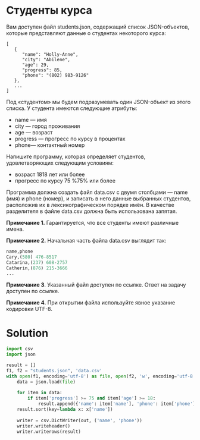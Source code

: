 # Студенты курса

Вам доступен файл students.json, содержащий список JSON-объектов, которые представляют данные о студентах некоторого
курса:

```
[
   {
      "name": "Holly-Anne",
      "city": "Abilene",
      "age": 29,
      "progress": 85,
      "phone": "(802) 983-9126"
   },
   ...
]
```

Под «студентом» мы будем подразумевать один JSON-объект из этого списка. У студента имеются следующие атрибуты:

* name — имя
* city — город проживания
* age — возраст
* progress — прогресс по курсу в процентах
* phone— контактный номер

Напишите программу, которая определяет студентов, удовлетворяющих следующим условиям:

* возраст 1818 лет или более
* прогресс по курсу 75 \%75% или более

Программа должна создать файл data.csv с двумя столбцами — name (имя) и phone (номер), и записать в него данные
выбранных студентов, расположив их в лексикографическом порядке имён. В качестве разделителя в файле data.csv должна
быть использована запятая.

**Примечание 1.** Гарантируется, что все студенты имеют различные имена.

**Примечание 2.** Начальная часть файла data.csv выглядит так:

```python
name,phone
Cary,(580) 476-8517
Catarina,(237) 608-2757
Catherin,(876) 215-3666
...
```

**Примечание 3**. Указанный файл доступен по ссылке. Ответ на задачу доступен по ссылке.

**Примечание 4.** При открытии файла используйте явное указание кодировки UTF-8.

# Solution

```python
import csv
import json

result = []
f1, f2 = "students.json", 'data.csv'
with open(f1, encoding='utf-8') as file, open(f2, 'w', encoding='utf-8', newline='') as out:
    data = json.load(file)
    
    for item in data:
        if item['progress'] >= 75 and item['age'] >= 18:
            result.append({'name': item['name'], 'phone': item['phone']})
    result.sort(key=lambda x: x['name'])
    
    writer = csv.DictWriter(out, ('name', 'phone'))
    writer.writeheader()
    writer.writerows(result)
```